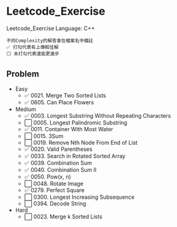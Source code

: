 # Leetcode_Exercise

Leetcode_Exercise
Language: C++

```
不同Complexity的解答會在檔案名中備註
✅ 打勾代表有上傳較佳解
⬜️ 未打勾代表還能更進步
```


## Problem

* Easy
	* ✅ 0021. Merge Two Sorted Lists
	* ✅ 0605. Can Place Flowers
* Medium
	* ✅ 0003. Longest Substring Without Repeating Characters
	* ⬜️ 0005. Longest Palindromic Substring
	* ✅ 0011. Container With Most Water
	* ⬜️ 0015. 3Sum 
	* ⬜️ 0019. Remove Nth Node From End of List
	* ✅ 0020. Valid Parentheses
	* ✅ 0033. Search in Rotated Sorted Array
	* ✅ 0039. Combination Sum
	* ✅ 0040. Combination Sum II
	* ✅ 0050. Pow(x, n)
	* ⬜️ 0048. Rotate Image
	* ✅ 0279. Perfect Square
	* ⬜️ 0300. Longest Increasing Subsequence
	* ⬜️ 0394. Decode String
* Hard
	* ⬜️ 0023. Merge k Sorted Lists
  
